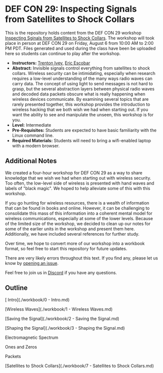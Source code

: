 # DEF CON 29: Inspecting Signals from Satellites to Shock Collars

This is the repository holds content from the DEF CON 29 workshop [Inspecting Sginals from Satellites to Shock Collars](https://www.eventbrite.com/e/inspecting-signals-from-satellites-to-shock-collars-las-vegas-12-tickets-162215666425). The workshop will took place in person at DEF CON 29 on Friday, August 6 from 10:00 AM to 2:00 PM PDT. Files generated and used during the class have been be uploaded here so students can continue to play after the workshop.

  * **Instructors:** [Trenton Ivey](https://twitter.com/trentonivey),  [Eric Escobar](https://twitter.com/ericescobar)
  * **Abstract:**
 Invisible signals control everything from satellites to shock collars. Wireless security can be intimidating, especially when research requires a low-level understanding of the many ways radio waves can carry data. The concept of using light to send messages is not hard to grasp, but the several abstraction layers between physical radio waves and decoded data packets obscure what is really happening when wireless devices communicate. By examining several topics that are rarely presented together, this workshop provides the introduction to wireless hacking that we both wish we had when starting out. If you want the ability to see and manipulate the unseen, this workshop is for you.
  * **Level:** Intermediate
  * **Pre-Requisites:**  Students are expected to have basic familiarity with the Linux command line.
  * **Required Materials:**  Students will need to bring a wifi-enabled laptop with a modern browser.



## Additional Notes

We created a four-hour workshop for DEF CON 29 as a way to share knowledge that we wish we had when starting out with wireless security. Too often, the low-level side of wireless is presented with hand waves and labels of "black magic". We hoped to help alleviate some of this with this workshop.

If you go hunting for wireless resources, there is a wealth of information that can be found in books and online. However, it can be challenging to consolidate this mass of this information into a coherent mental model for wireless communications, especially at some of the lower levels. Because of the limited size of the workshop, we decided to clean up our notes for some of the earlier units in the workshop and present them here. Additionally, we have included several references for further study.

Over time, we hope to convert more of our workshop into a workbook format, so feel free to
start this repository for future updates.

There are very likely errors throughout this text. If you find any, please let us know by [opening an issue](https://github.com/SignalLabs/dc29_workshop-inspecting_signals/issues).

Feel free to join us in [Discord](https://discord.gg/MTYMrEs4ja) if you have any questions.



## Outline

[ Intro](./workbook/0 - Intro.md)

[Wireless Waves](./workbook/1 - Wireless Waves.md)

[Saving the Signal](./workbook/2 - Saving the Signal.md)

[Shaping the Signal](./workbook/3 - Shaping the Signal.md)

Electromagnetic Spectrum

Ones and Zeros

Packets

[Satellites to Shock Collars](./workbook/7 - Satellites to Shock Collars.md)

